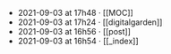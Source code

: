 - 2021-09-03 at 17h48 · [[MOC]]
- 2021-09-03 at 17h24 · [[digitalgarden]]
- 2021-09-03 at 16h56 · [[post]]
- 2021-09-03 at 16h54 · [[_index]]
